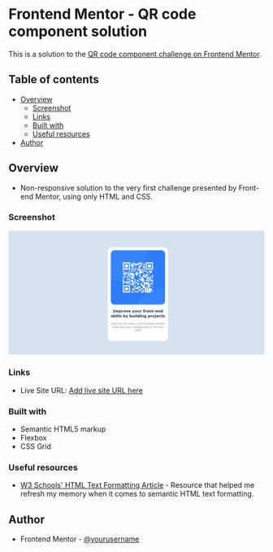 # Frontend Mentor - QR code component solution

This is a solution to the [QR code component challenge on Frontend Mentor](https://www.frontendmentor.io/challenges/qr-code-component-iux_sIO_H). 

## Table of contents

- [Overview](#overview)
  - [Screenshot](#screenshot)
  - [Links](#links)
  - [Built with](#built-with)
  - [Useful resources](#useful-resources)
- [Author](#author)

## Overview

- Non-responsive solution to the very first challenge presented by Front-end Mentor, using only HTML and CSS.

### Screenshot

![](./screenshot.png)

### Links

- Live Site URL: [Add live site URL here](https://joramirjr.github.io/qr_code_component/)

### Built with

- Semantic HTML5 markup
- Flexbox
- CSS Grid

### Useful resources

- [W3 Schools' HTML Text Formatting Article](https://www.w3schools.com/html/html_formatting.asp) - Resource that helped me refresh my memory when it comes to semantic HTML text formatting.

## Author

- Frontend Mentor - [@yourusername](https://www.frontendmentor.io/profile/JoramirJr)